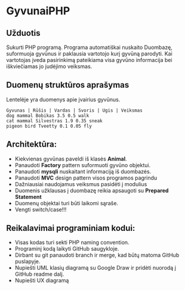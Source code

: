 # GyvunaiPHP

## Užduotis
Sukurti PHP programą. Programa automatiškai nuskaito Duombazę, suformuoja gyvūnus ir paklausia vartotojo kurį gyvūną parodyti. Kai vartotojas įveda pasirinkimą pateikiama visa gyvūno informacija bei iškviečiamas jo judėjimo veiksmas.

## Duomenų struktūros aprašymas
Lentelėje yra duomenys apie įvairius gyvūnus. 
```
Gyvunas | Rūšis | Vardas | Svoris | Ugis | Veiksmas
dog mammal Bobikas 3.5 0.5 walk
cat mammal Silvestras 1.9 0.35 sneak
pigeon bird Tveetty 0.1 0.05 fly
```

## Architektūra:
* Kiekvienas gyvūnas paveldi iš klasės **Animal**. 
* Panaudoti **Factory** pattern suformuoti gyvūno objektui. 
* Panaudoti **mysqli** nuskaitant informaciją iš duombazės.
* Panaudoti **MVC** design pattern visos programos pagrindu
* Dažniausiai naudojamus veiksmus pasidėti į modulius
* Duomenis užklausas į duombazę reikia apsaugoti su **Prepared Statement**
* Duomenų objektai turi būti laikomi sąraše.
* Vengti switch/case!!!

## Reikalavimai programiniam kodui:
* Visas kodas turi sekti PHP naming convention.
* Programinį kodą laikyti GitHub saugykloje.
* Dirbant su git panaudoti branch ir merge, kad būtų matoma GitHub puslapyje.
* Nupiešti UML klasių diagramą su Google Draw ir pridėti nuorodą į GitHub readme dalį.
* Nupiešti UX diagramą
